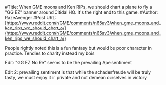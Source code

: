 #Title: When GME moons and Ken RIPs, we should chart a plane to fly a "GG EZ" banner around Citidal HQ. It's the right end to this game.
#Author: RazeAvenger
#Post URL: [https://www.reddit.com/r/GME/comments/n65av3/when_gme_moons_and_ken_rips_we_should_chart_a/](https://www.reddit.com/r/GME/comments/n65av3/when_gme_moons_and_ken_rips_we_should_chart_a/)


People rightly noted this is a fun fantasy but would be poor character in practice. Tendies to charity instead my bois

Edit: "GG EZ No Re" seems to be the prevailing Ape sentiment

Edit 2: prevailing sentiment is that while the schadenfreude will be truly tasty, we must enjoy it in private and not demean ourselves in victory